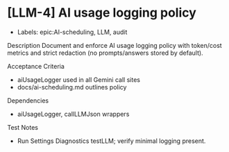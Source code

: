 # [LLM-4] AI usage logging policy

- Labels: epic:AI-scheduling, LLM, audit

Description
Document and enforce AI usage logging policy with token/cost metrics and strict redaction (no prompts/answers stored by default).

Acceptance Criteria
- aiUsageLogger used in all Gemini call sites
- docs/ai-scheduling.md outlines policy

Dependencies
- aiUsageLogger, callLLMJson wrappers

Test Notes
- Run Settings Diagnostics testLLM; verify minimal logging present.
